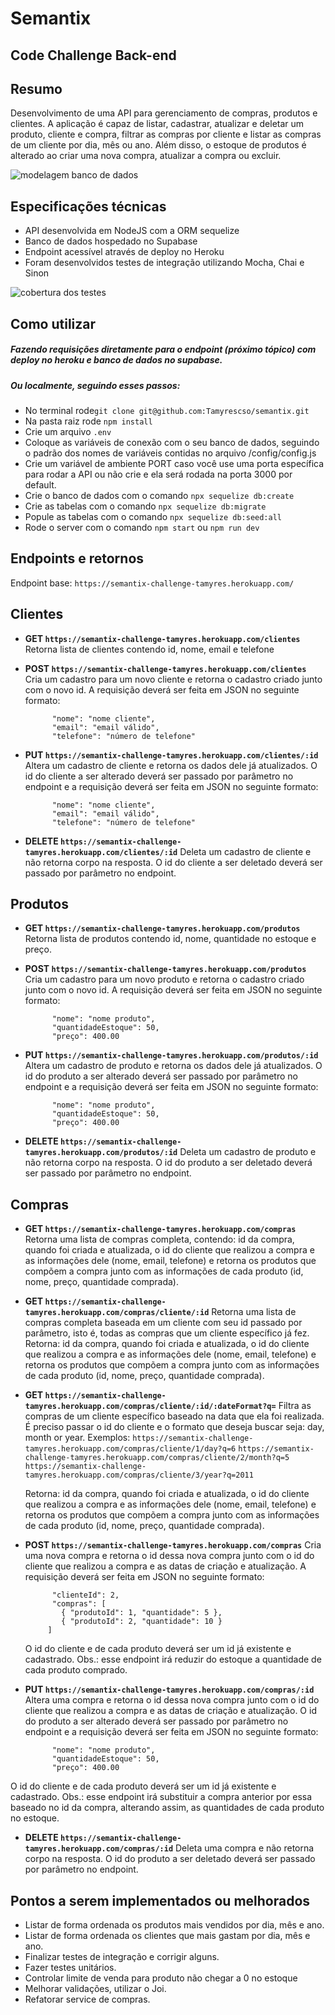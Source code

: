 #  Semantix
## Code Challenge Back-end

## Resumo
Desenvolvimento de uma API para gerenciamento de compras, produtos e clientes.
A aplicação é capaz de listar, cadastrar, atualizar e deletar um produto, cliente e compra, filtrar as compras por cliente e listar as compras de um cliente por dia, mês ou ano.
Além disso, o estoque de produtos é alterado ao criar uma nova compra, atualizar a compra ou excluir.

![modelagem banco de dados](https://github.com/Tamyrescso/semantix/blob/main/images/bd.png)


## Especificações técnicas
 - API desenvolvida em NodeJS com a ORM sequelize
 - Banco de dados hospedado no Supabase
 - Endpoint acessível através de deploy no Heroku
 - Foram desenvolvidos testes de integração utilizando Mocha, Chai e Sinon

![cobertura dos testes](https://github.com/Tamyrescso/semantix/blob/main/images/cobertura.png)

## Como utilizar

 ##### Fazendo requisições diretamente para o endpoint (próximo tópico) com deploy no heroku e banco de dados no supabase.
 ##### Ou localmente, seguindo esses passos:
 - No terminal rode`git clone git@github.com:Tamyrescso/semantix.git`
 - Na pasta raiz rode `npm install`
 - Crie um arquivo `.env`
 - Coloque as variáveis de conexão com o seu banco de dados, seguindo o padrão dos nomes de variáveis contidas no arquivo /config/config.js
 - Crie um variável de ambiente PORT caso você use uma porta específica para rodar a API ou não crie e ela será rodada na porta 3000 por default.
 - Crie o banco de dados com o comando `npx sequelize db:create`
 - Crie as tabelas com o comando `npx sequelize db:migrate`
 - Popule as tabelas com o comando `npx sequelize db:seed:all`
 - Rode o server com o comando `npm start` ou `npm run dev`

## Endpoints e retornos
Endpoint base: `https://semantix-challenge-tamyres.herokuapp.com/`

## Clientes
 - **GET `https://semantix-challenge-tamyres.herokuapp.com/clientes`** 	Retorna lista de clientes contendo id, nome, email e telefone
 
 - **POST `https://semantix-challenge-tamyres.herokuapp.com/clientes`** Cria um cadastro para um novo cliente e retorna o cadastro criado junto com o novo id.
A requisição deverá ser feita em JSON no seguinte formato:
 
        	 "nome": "nome cliente",
        	 "email": "email válido",
        	 "telefone": "número de telefone"
 - **PUT `https://semantix-challenge-tamyres.herokuapp.com/clientes/:id`** Altera um cadastro de cliente e retorna os dados dele já atualizados.
O id do cliente a ser alterado deverá ser passado por parâmetro no endpoint e a requisição deverá ser feita em JSON no seguinte formato:
 
        	 "nome": "nome cliente",
        	 "email": "email válido",
        	 "telefone": "número de telefone"
           
 - **DELETE `https://semantix-challenge-tamyres.herokuapp.com/clientes/:id`** Deleta um cadastro de cliente e não retorna corpo na resposta.
O id do cliente a ser deletado deverá ser passado por parâmetro no endpoint.

## Produtos
 - **GET `https://semantix-challenge-tamyres.herokuapp.com/produtos`** 	Retorna lista de produtos contendo id, nome, quantidade no estoque e preço.
 
 - **POST `https://semantix-challenge-tamyres.herokuapp.com/produtos`** Cria um cadastro para um novo produto e retorna o cadastro criado junto com o novo id.
 A requisição deverá ser feita em JSON no seguinte formato:

	```
          "nome": "nome produto",
          "quantidadeEstoque": 50,
          "preço": 400.00

	```

 - **PUT `https://semantix-challenge-tamyres.herokuapp.com/produtos/:id`** Altera um cadastro de produto e retorna os dados dele já atualizados.
O id do produto a ser alterado deverá ser passado por parâmetro no endpoint e a requisição deverá ser feita em JSON no seguinte formato:


	```
          "nome": "nome produto",
          "quantidadeEstoque": 50,
          "preço": 400.00

	```
  
 - **DELETE `https://semantix-challenge-tamyres.herokuapp.com/produtos/:id`** Deleta um cadastro de produto e não retorna corpo na resposta.
O id do produto a ser deletado deverá ser passado por parâmetro no endpoint.

## Compras
 - **GET `https://semantix-challenge-tamyres.herokuapp.com/compras`** 	Retorna uma lista de compras completa, contendo: id da compra, quando foi criada e atualizada, o id do cliente que realizou a compra e as informações dele (nome, email, telefone) e retorna os produtos que compõem a compra junto com as informações de cada produto (id, nome, preço, quantidade comprada).
 - **GET `https://semantix-challenge-tamyres.herokuapp.com/compras/cliente/:id`** 	Retorna uma lista de compras completa baseada em um cliente com seu id passado por parâmetro, isto é, todas as compras que um cliente específico já fez.
 Retorna: id da compra, quando foi criada e atualizada, o id do cliente que realizou a compra e as informações dele (nome, email, telefone) e retorna os produtos que compõem a compra junto com as informações de cada produto (id, nome, preço, quantidade comprada).
 - **GET `https://semantix-challenge-tamyres.herokuapp.com/compras/cliente/:id/:dateFormat?q=`** 	Filtra as compras de um cliente específico baseado na data que ela foi realizada.
É preciso passar o id do cliente e o formato que deseja buscar seja: day, month or year. Exemplos:
`https://semantix-challenge-tamyres.herokuapp.com/compras/cliente/1/day?q=6`
`https://semantix-challenge-tamyres.herokuapp.com/compras/cliente/2/month?q=5`
`https://semantix-challenge-tamyres.herokuapp.com/compras/cliente/3/year?q=2011`

	 Retorna: id da compra, quando foi criada e atualizada, o id do cliente que realizou a compra e as informações dele (nome, email, telefone) e retorna os produtos que compõem a compra junto com as informações de cada produto (id, nome, preço, quantidade comprada).
 
 - **POST `https://semantix-challenge-tamyres.herokuapp.com/compras`** Cria uma nova compra e retorna o id dessa nova compra junto com o id do cliente que realizou a compra e as datas de criação e atualização. 
 A requisição deverá ser feita em JSON no seguinte formato:
 
	```
          "clienteId": 2,
          "compras": [
            { "produtoId": 1, "quantidade": 5 },
            { "produtoId": 2, "quantidade": 10 }
         ]

	```
  
	O id do cliente e de cada produto deverá ser um id já existente e cadastrado.
	Obs.: esse endpoint irá reduzir do estoque a quantidade de cada produto comprado.

 - **PUT `https://semantix-challenge-tamyres.herokuapp.com/compras/:id`** Altera uma compra e retorna o id dessa nova compra junto com o id do cliente que realizou a compra e as datas de criação e atualização. 
 O id do produto a ser alterado deverá ser passado por parâmetro no endpoint e a requisição deverá ser feita em JSON no seguinte formato:
 

	```
          "nome": "nome produto",
          "quantidadeEstoque": 50,
          "preço": 400.00

	```
  
O id do cliente e de cada produto deverá ser um id já existente e cadastrado.
Obs.: esse endpoint irá substituir a compra anterior por essa baseado no id da compra, alterando assim, as quantidades de cada produto no estoque.
 - **DELETE `https://semantix-challenge-tamyres.herokuapp.com/compras/:id`** Deleta uma compra e não retorna corpo na resposta.
O id do produto a ser deletado deverá ser passado por parâmetro no endpoint.

##  Pontos a serem implementados ou melhorados

 - Listar de forma ordenada os produtos mais vendidos por dia, mês e ano.
 - Listar de forma ordenada os clientes que mais gastam por dia, mês e ano.
 - Finalizar testes de integração e corrigir alguns.
 - Fazer testes unitários.
 - Controlar limite de venda para produto não chegar a 0 no estoque
 - Melhorar validações, utilizar o Joi.
 - Refatorar service de compras.

	

